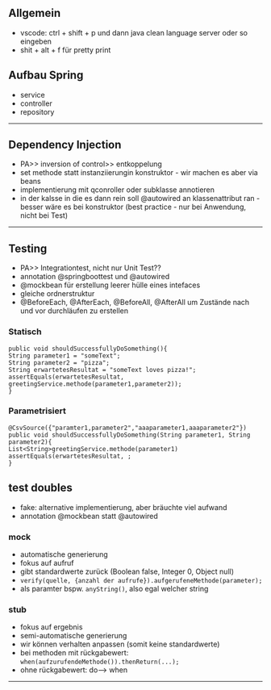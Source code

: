 ## Allgemein
* vscode: ctrl + shift + p und dann java clean language server oder so eingeben
* shit + alt + f für pretty print

## Aufbau Spring
* service
* controller
* repository
---
## Dependency Injection
* PA>> inversion of control>> entkoppelung
* set methode statt instanziierungin konstruktor - wir machen es aber via beans
* implementierung mit qconroller oder subklasse annotieren
* in der kalsse in die es dann rein soll @autowired an klassenattribut ran - besser wäre es bei konstruktor (best practice - nur bei Anwendung, nicht bei Test)
---
## Testing
* PA>> Integrationtest, nicht nur Unit Test??
* annotation @springboottest und @autowired
* @mockbean für erstellung leerer hülle eines intefaces
* gleiche ordnerstruktur
* @BeforeEach, @AfterEach, @BeforeAll, @AfterAll um Zustände nach und vor durchläufen zu erstellen
### Statisch
```@Test
public void shouldSuccessfullyDoSomething(){
String parameter1 = "someText";
String parameter2 = "pizza";
String erwartetesResultat = "someText loves pizza!";
assertEquals(erwartetesResultat, greetingService.methode(parameter1,parameter2));
}
```

### Parametrisiert
```@Test
@CsvSource({"paramter1,parameter2","aaaparameter1,aaaparameter2"})
public void shouldSuccessfullyDoSomething(String parameter1, String parameter2){
List<String>greetingService.methode(parameter1)
assertEquals(erwartetesResultat, ;
}
```

## test doubles
* fake: alternative implementierung, aber bräuchte viel aufwand
* annotation @mockbean statt @autowired
### mock
* automatische generierung
* fokus auf aufruf
* gibt standardwerte zurück (Boolean false, Integer 0, Object null)
* ```verify(quelle, {anzahl der aufrufe}).aufgerufeneMethode(parameter);```
* als paramter bspw. ```anyString()```, also egal welcher string
### stub
* fokus auf ergebnis
* semi-automatische generierung
* wir können verhalten anpassen (somit keine standardwerte)
* bei methoden mit rückgabewert: ```when(aufzurufendeMethode()).thenReturn(...);```
* ohne rückgabewert: do--> when
---

